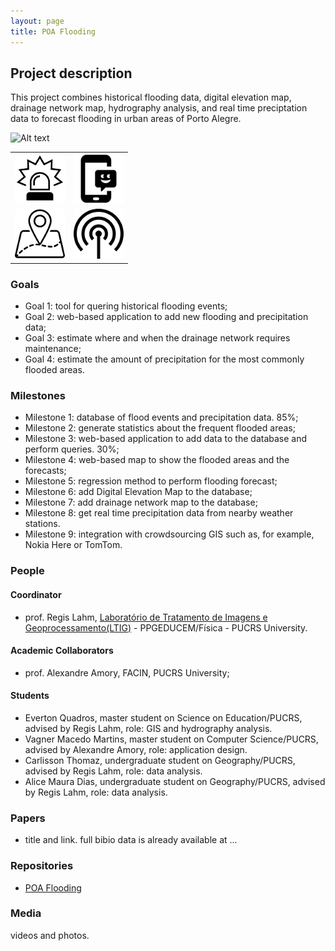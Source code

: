 ```yaml
---
layout: page
title: POA Flooding
---
```


## Project description

This project combines historical flooding data, digital elevation map, drainage network map, hydrography analysis, and real time preciptation data to forecast flooding in urban areas of Porto Alegre.

![Alt text](./proj1.jpg?raw=true "Project diagram")

| | |
| --- | --- |
| ![alerts](../images/alert.png) |  ![mobile app](../images/mob-app.png)    |
| ![GIS](../images/geo.png)      | ![wireless sensor](../images/sensor.png) |


### Goals

 - Goal 1: tool for quering historical flooding events;
 - Goal 2: web-based application to add new flooding and precipitation data;
 - Goal 3: estimate where and when the drainage network requires maintenance;
 - Goal 4: estimate the amount of precipitation for the most commonly flooded areas.

### Milestones

 - Milestone 1: database of flood events and precipitation data. 85%;
 - Milestone 2: generate statistics about the frequent flooded areas;
 - Milestone 3: web-based application to add data to the database and perform queries. 30%;
 - Milestone 4: web-based map to show the flooded areas and the forecasts;
 - Milestone 5: regression method to perform flooding forecast;
 - Milestone 6: add Digital Elevation Map to the database;
 - Milestone 7: add drainage network map to the database;
 - Milestone 8: get real time precipitation data from nearby weather stations.
 - Milestone 9: integration with crowdsourcing GIS such as, for example, Nokia Here or TomTom.

### People


#### Coordinator

 - prof. Regis Lahm, [Laboratório de Tratamento de Imagens e Geoprocessamento(LTIG)](http://www.pucrs.br/ffch/lab-geo/) - PPGEDUCEM/Física - PUCRS University.

#### Academic Collaborators

 - prof. Alexandre Amory, FACIN, PUCRS University;

#### Students

 - Everton Quadros, master student on Science on Education/PUCRS, advised by Regis Lahm, role: GIS and hydrography analysis.
 - Vagner Macedo Martins, master student on Computer Science/PUCRS, advised by Alexandre Amory, role: application design.
 - Carlisson Thomaz, undergraduate student on Geography/PUCRS, advised by Regis Lahm, role: data analysis.
 - Alice Maura Dias, undergraduate student on Geography/PUCRS, advised by Regis Lahm, role: data analysis.
 

### Papers

 - title and link. full bibio data is already available at ...

### Repositories

 - [POA Flooding](https://github.com/disaster-robotics-proalertas/poa-flooding)

### Media 

videos and photos.

